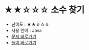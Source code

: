 # ★★☆☆☆ 소수 찾기
- 난이도 : ★★☆☆☆
- 사용 언어 : Java
- <a href="https://programmers.co.kr/learn/courses/30/lessons/428392">문제 바로가기</a>
- <a href="https://cnu-jinseop.tistory.com/139">풀이 바로가기</a>
